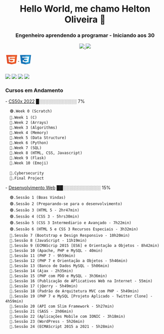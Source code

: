 
<div align="center">
  <h1>Hello World, me chamo Helton Oliveira 👋</h1>
  <h3>Engenheiro aprendendo a programar - Iniciando aos 30</h3>
    <a href="https://github.com/holiv">
    <img height="180em" src="https://github-readme-stats.vercel.app/api?username=holiv&show_icons=true&theme=calm&include_all_commits=true&count_private=true"/>
    <img height="180em" src="https://github-readme-stats.vercel.app/api/top-langs/?username=holiv&layout=compact&langs_count=6&theme=calm"/>
 </div><br>
  <div>
    <img align="center" alt="holiv-HTML" height="30" width="40" src="https://raw.githubusercontent.com/devicons/devicon/master/icons/html5/html5-original.svg">
    <img align="center" alt="holiv-CSS" height="30" width="40" src="https://raw.githubusercontent.com/devicons/devicon/master/icons/css3/css3-original.svg">
  </div>
  
  ##
  <a href="https://www.linkedin.com/in/helton-oliveira-521abbb2" target="_blank"><img src="https://img.shields.io/badge/-LinkedIn-%230077B5?style=for-the-badge&logo=linkedin&logoColor=white" target="_blank"></a>
  <a href = "mailto:mrheltonso@gmail.com"><img src="https://img.shields.io/badge/-Gmail-%23333?style=for-the-badge&logo=gmail&logoColor=white" target="_blank"></a>
  <a href="https://instagram.com/oliveira.sk" target="_blank"><img src="https://img.shields.io/badge/-Instagram-%23E4405F?style=for-the-badge&logo=instagram&logoColor=white" target="_blank"></a>
  <a href="https://discord.gg/holiv" target="_blank"><img src="https://img.shields.io/badge/Discord-7289DA?style=for-the-badge&logo=discord&logoColor=white" target="_blank"></a>
  
   
  <!-- conteudo principal -->
<div>
  <div>
  <h3>Cursos em Andamento</h3>
  - <a href="https://cs50.harvard.edu/x/2022/">CS50x 2022</a> █░░░░░░░░░░░░ 7%
  
      🟢.Week 0 (Scratch)
      🔴.Week 1 (C) 
      🔴.Week 2 (Arrays) 
      🔴.Week 3 (Algorithms) 
      🔴.Week 4 (Memory) 
      🔴.Week 5 (Data Structure) 
      🔴.Week 6 (Python) 
      🔴.Week 7 (SQL) 
      🔴.Week 8 (HTML, CSS, Javascript) 
      🔴.Week 9 (Flask) 
      🔴.Week 10 (Emoji) 
  
      🔴.Cybersecurity 
      🔴.Final Project 
  </div>   
  <div>
     - <a href="https://www.udemy.com/share/101WqG3@9NZnVaSeITUPrdMRBT35TaN7u4B3Zpiv7uJ9LG-oGN9aML3SDAa-Aora2MgGJOrOnA==/">Desenvolvimento Web</a> ██░░░░░░░░░░░░ 15%
  
      🟢.Sessão 1 (Boas Vindas)
      🟢.Sessão 2 (Preparando-se para o desenvolvimento) 
      🟢.Sessão 3 (HTML 5 - 2hr47min) 
      🟢.Sessão 4 (CSS 3 - 5hrs30min) 
      🟢.Sessão 5 (CSS 3 Intermediario e Avançado - 7h22min) 
      🟢.Sessão 6 (HTML 5 e CSS 3 Recursos Especiais - 3h32min) 
      🔴.Sessão 7 (Bootstrap e Design Responsivo - 10h20min) 
      🔴.Sessão 8 (JavaScript - 11h19min) 
      🔴.Sessão 9 (ECMAScrip 2015 [ES6] e Orientação a Objetos - 8h42min) 
      🔴.Sessão 10 (Apache, PHP e MySQL - 40min) 
      🔴.Sessão 11 (PHP 7 - 9h59min) 
      🔴.Sessão 12 (PHP 7 e Orientação a Objetos - 5h46min) 
      🔴.Sessão 13 (Banco de Dados MySQL - 5h06min)
      🔴.Sessão 14 (Ajax - 2h35min)
      🔴.Sessão 15 (PHP com PDO e MySQL - 3h36min)
      🔴.Sessão 16 (Publicação de APlicativos Web na Internet - 55min)
      🔴.Sessão 17 (jQerry - 5h49min)
      🔴.Sessão 18 (Padrão de Arquitetura MVC com PHP - 5h49min)
      🔴.Sessão 19 (PHP 7 e MySQL [Projeto Aplicado - Twitter Clone] - 4h59min)
      🔴.Sessão 20 (API com Slim Framework - 5h27min)
      🔴.Sessão 21 (SASS - 2h06min)
      🔴.Sessão 22 (Aplicações Mobile com IONIC - 3h18min)
      🔴.Sessão 23 (WordPress - 5h26min)
      🔴.Sessão 24 (ECMAScript 2015 a 2021 - 5h28min)
   </div>
  </div>
  
  
  <!--
**Holiv/holiv** is a ✨ _special_ ✨ repository because its `README.md` (this file) appears on your GitHub profile.

Here are some ideas to get you started:

- 🔭 I’m currently working on ...
- 🌱 I’m currently learning ...
- 👯 I’m looking to collaborate on ...
- 🤔 I’m looking for help with ...
- 💬 Ask me about ...
- 📫 How to reach me: ...
- 😄 Pronouns: ...
- ⚡ Fun fact: ...
-->
